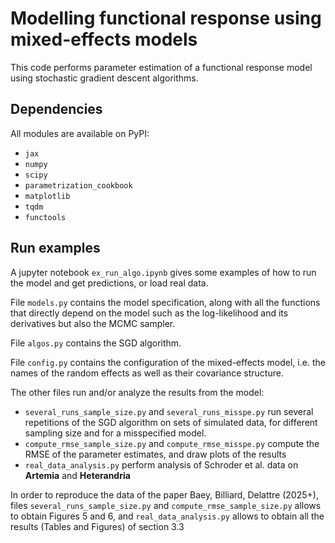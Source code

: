 # Modelling functional response using mixed-effects models

This code performs parameter estimation of a functional response model using stochastic gradient descent algorithms.

## Dependencies

All modules are available on PyPI:
 - `jax`
 - `numpy`
 - `scipy`
 - `parametrization_cookbook`
 - `matplotlib`
 - `tqdm`
 - `functools`
 
 ## Run examples

A jupyter notebook `ex_run_algo.ipynb` gives some examples of how to run the model and get predictions, or load real data.

File `models.py` contains the model specification, along with all the functions that directly depend on the model such as the log-likelihood and its derivatives but also the MCMC sampler.

File `algos.py` contains the SGD algorithm.

File `config.py` contains the configuration of the mixed-effects model, i.e. the names of the random effects as well as their covariance structure.

The other files run and/or analyze the results from the model:
 - `several_runs_sample_size.py` and `several_runs_misspe.py` run several repetitions of the SGD algorithm on sets of simulated data, for different sampling size and for a misspecified model.
  - `compute_rmse_sample_size.py` and `compute_rmse_misspe.py` compute the RMSE of the parameter estimates, and draw plots of the results
  - `real_data_analysis.py` perform analysis of Schroder et al. data on **Artemia** and **Heterandria**
  
In order to reproduce the data of the paper Baey, Billiard, Delattre (2025+), files `several_runs_sample_size.py` and `compute_rmse_sample_size.py` allows to obtain Figures 5 and 6, and `real_data_analysis.py` allows to obtain all the results (Tables and Figures) of section 3.3 
